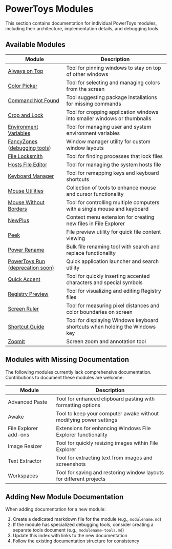 # PowerToys Modules

This section contains documentation for individual PowerToys modules, including their architecture, implementation details, and debugging tools.

## Available Modules

| Module | Description |
|--------|-------------|
| [Always on Top](alwaysontop.md) | Tool for pinning windows to stay on top of other windows |
| [Color Picker](colorpicker.md) | Tool for selecting and managing colors from the screen |
| [Command Not Found](commandnotfound.md) | Tool suggesting package installations for missing commands |
| [Crop and Lock](cropandlock.md) | Tool for cropping application windows into smaller windows or thumbnails |
| [Environment Variables](environmentvariables.md) | Tool for managing user and system environment variables |
| [FancyZones](fancyzones.md) ([debugging tools](fancyzones-tools.md)) | Window manager utility for custom window layouts |
| [File Locksmith](filelocksmith.md) | Tool for finding processes that lock files |
| [Hosts File Editor](hostsfileeditor.md) | Tool for managing the system hosts file |
| [Keyboard Manager](keyboardmanager/README.md) | Tool for remapping keys and keyboard shortcuts |
| [Mouse Utilities](mouseutils/readme.md) | Collection of tools to enhance mouse and cursor functionality |
| [Mouse Without Borders](mousewithoutborders.md) | Tool for controlling multiple computers with a single mouse and keyboard |
| [NewPlus](newplus.md) | Context menu extension for creating new files in File Explorer |
| [Peek](peek/readme.md) | File preview utility for quick file content viewing |
| [Power Rename](powerrename.md) | Bulk file renaming tool with search and replace functionality |
| [PowerToys Run (deprecation soon)](launcher/readme.md) | Quick application launcher and search utility |
| [Quick Accent](quickaccent.md) | Tool for quickly inserting accented characters and special symbols |
| [Registry Preview](registrypreview.md) | Tool for visualizing and editing Registry files |
| [Screen Ruler](screenruler.md) | Tool for measuring pixel distances and color boundaries on screen |
| [Shortcut Guide](shortcut_guide.md) | Tool for displaying Windows keyboard shortcuts when holding the Windows key |
| [ZoomIt](zoomit.md) | Screen zoom and annotation tool |

## Modules with Missing Documentation

The following modules currently lack comprehensive documentation. Contributions to document these modules are welcome:

| Module | Description |
|--------|-------------|
| Advanced Paste | Tool for enhanced clipboard pasting with formatting options |
| Awake | Tool to keep your computer awake without modifying power settings |
| File Explorer add-ons | Extensions for enhancing Windows File Explorer functionality |
| Image Resizer | Tool for quickly resizing images within File Explorer |
| Text Extractor | Tool for extracting text from images and screenshots |
| Workspaces | Tool for saving and restoring window layouts for different projects |

## Adding New Module Documentation

When adding documentation for a new module:

1. Create a dedicated markdown file for the module (e.g., `modulename.md`)
2. If the module has specialized debugging tools, consider creating a separate tools document (e.g., `modulename-tools.md`)
3. Update this index with links to the new documentation
4. Follow the existing documentation structure for consistency
